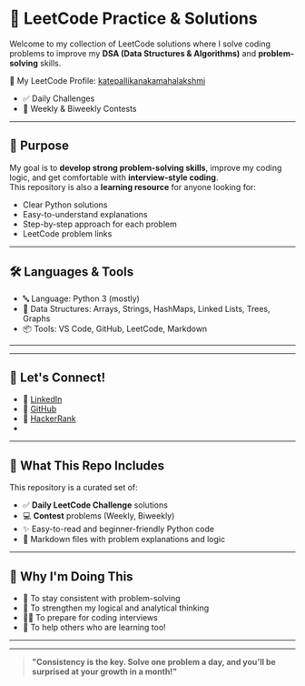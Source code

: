 # 🚀 LeetCode Practice & Solutions

Welcome to my collection of LeetCode solutions where I solve coding problems to improve my **DSA (Data Structures & Algorithms)** and **problem-solving** skills.

🔗 My LeetCode Profile: [katepallikanakamahalakshmi](https://leetcode.com/u/katepallikanakamahalakshmi/)

- ✅ Daily Challenges
- 🧠 Weekly & Biweekly Contests

---

## 🎯 Purpose

My goal is to **develop strong problem-solving skills**, improve my coding logic, and get comfortable with **interview-style coding**.  
This repository is also a **learning resource** for anyone looking for:

- Clear Python solutions
- Easy-to-understand explanations
- Step-by-step approach for each problem
- LeetCode problem links

---

## 🛠️ Languages & Tools

- 🔤 Language: Python 3 (mostly) 
- 🧮 Data Structures: Arrays, Strings, HashMaps, Linked Lists, Trees, Graphs
- 📦 Tools: VS Code, GitHub, LeetCode, Markdown

---

---

## 🤝 Let's Connect!

- 🔗 [LinkedIn](https://www.linkedin.com/in/kanaka-mahalakshmi-katepalli-637585273/)
- 🐙 [GitHub](https://github.com/mahalakshmi-00)
- 🧠 [HackerRank](https://www.hackerrank.com/profile/katepallikanaka1)
- 

---

## 🚀 What This Repo Includes

This repository is a curated set of:

- ✅ **Daily LeetCode Challenge** solutions  
- 💻 **Contest** problems (Weekly, Biweekly)  
- ✨ Easy-to-read and beginner-friendly Python code  
- 📘 Markdown files with problem explanations and logic  

---

## 📌 Why I'm Doing This

- 🔄 To stay consistent with problem-solving
- 🧠 To strengthen my logical and analytical thinking
- 👩‍💻 To prepare for coding interviews
- 🌱 To help others who are learning too!

---

---

> **"Consistency is the key. Solve one problem a day, and you’ll be surprised at your growth in a month!"**

